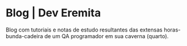 # Blog | Dev Eremita

Blog com tutoriais e notas de estudo resultantes das extensas horas-bunda-cadeira de um QA programador em sua caverna (quarto).
